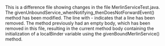 This is a difference file showing changes in the file MerlinServiceTest.java. The givenUnboundService_whenNotifying_thenDoesNotForwardEvent() method has been modified. The line with - indicates that a line has been removed. The method previously had an empty body, which has been removed in this file, resulting in the current method body containing the initialization of a localBinder variable using the givenBoundMerlinService() method.
